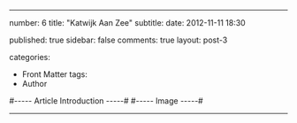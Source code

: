 ---

number: 6
title: "Katwijk Aan Zee"
subtitle: 
date: 2012-11-11 18:30

published: true
sidebar: false
comments: true
layout: post-3

categories:
- Front Matter
tags:
- Author


#----- Article Introduction -----#
#----- Image -----#

---
